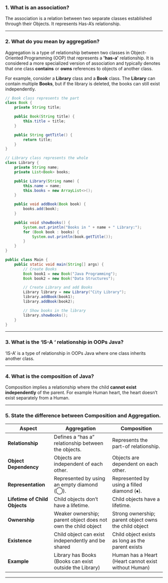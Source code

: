 ### 1. What is an association?

[](https://github.com/KartikM83/Java-Interview/tree/main#61-what-is-an-association)

The association is a relation between two separate classes established through their Objects. It represents Has-A’s relationship.

---

### 2. What do you mean by aggregation?

[](https://github.com/KartikM83/Java-Interview/tree/main#62-what-do-you-mean-by-aggregation)

Aggregation is a type of relationship between two classes in Object-Oriented Programming (OOP) that represents a  **'has-a'**  relationship. It is considered a more specialized version of association and typically denotes that one class  **contains**  or  **owns**  references to objects of another class.

For example, consider a  **Library**  class and a  **Book**  class. The  **Library**  can contain multiple  **Books**, but if the library is deleted, the books can still exist independently.

```java
// Book class represents the part
class Book {
    private String title;

    public Book(String title) {
        this.title = title;
    }

    public String getTitle() {
        return title;
    }
}

// Library class represents the whole
class Library {
    private String name;
    private List<Book> books;

    public Library(String name) {
        this.name = name;
        this.books = new ArrayList<>();
    }

    public void addBook(Book book) {
        books.add(book);
    }

    public void showBooks() {
        System.out.println("Books in " + name + " Library:");
        for (Book book : books) {
            System.out.println(book.getTitle());
        }
    }
}

public class Main {
    public static void main(String[] args) {
        // Create Books
        Book book1 = new Book("Java Programming");
        Book book2 = new Book("Data Structures");

        // Create Library and add Books
        Library library = new Library("City Library");
        library.addBook(book1);
        library.addBook(book2);

        // Show books in the library
        library.showBooks();
    }
}
```

---

### 3. What is the ‘IS-A ‘ relationship in OOPs Java?

[](https://github.com/KartikM83/Java-Interview/tree/main#63-what-is-the-is-a--relationship-in-oops-java)

‘IS-A’ is a type of relationship in OOPs Java where one class inherits another class.

---

### 4. What is the composition of Java?

[](https://github.com/KartikM83/Java-Interview/tree/main#64-what-is-the-composition-of-java)

Composition implies a relationship where the child  **cannot exist independently**  of the parent. For example Human heart, the heart doesn’t exist separately from a Human.

---

### 5. State the difference between Composition and Aggregation.

| **Aspect**                       | **Aggregation**                                         | **Composition**                                       |
|----------------------------------|--------------------------------------------------------|------------------------------------------------------|
| **Relationship**                 | Defines a “has a” relationship between the objects.    | Represents the part-of relationship.                 |
| **Object Dependency**            | Objects are independent of each other.                 | Objects are dependent on each other.                 |
| **Representation**               | Represented by using an empty diamond (◯).             | Represented by using a filled diamond (♦).           |
| **Lifetime of Child Objects**    | Child objects don’t have a lifetime.                   | Child objects have a lifetime.         
| **Ownership**                 | Weaker ownership; parent object does not own the child object    | Strong ownership; parent object owns the child object                |
| **Existence**            | Child object can exist independently and be shared            | Child object exists as long as the parent exists          |
| **Example**               | Library has Books (Books can exist outside the Library)            | Human has a Heart (Heart cannot exist without Human)   |
               
----
